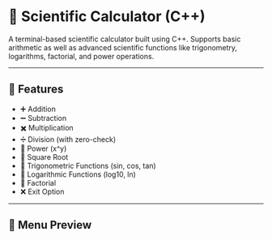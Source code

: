 # 🧮 Scientific Calculator (C++)

A terminal-based scientific calculator built using C++. Supports basic arithmetic as well as advanced scientific functions like trigonometry, logarithms, factorial, and power operations.

---

## 🚀 Features

- ➕ Addition
- ➖ Subtraction
- ✖️ Multiplication
- ➗ Division (with zero-check)
- 🔼 Power (x^y)
- 🟰 Square Root
- 📐 Trigonometric Functions (sin, cos, tan)
- 🧮 Logarithmic Functions (log10, ln)
- 🧠 Factorial
- ❌ Exit Option

---

## 🧾 Menu Preview

